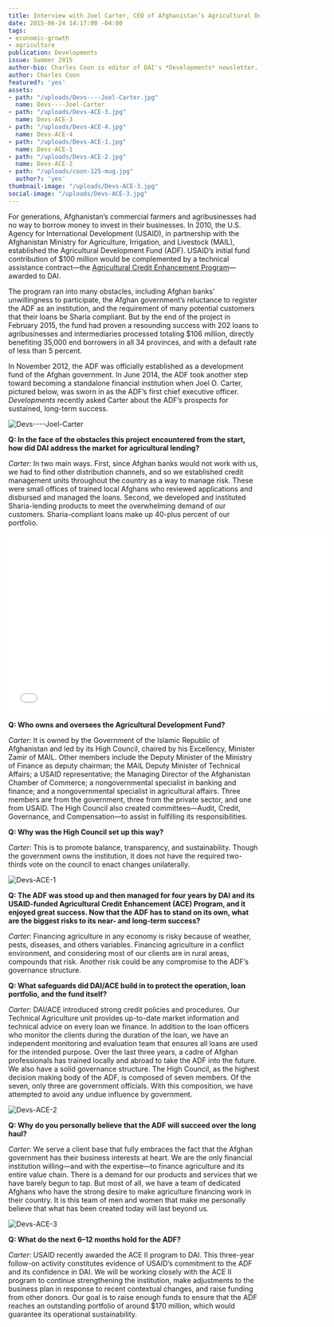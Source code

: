 ```yaml
---
title: Interview with Joel Carter, CEO of Afghanistan’s Agricultural Development Fund
date: 2015-06-24 14:17:00 -04:00
tags:
- economic-growth
- agriculture
publication: Developments
issue: Summer 2015
author-bio: Charles Coon is editor of DAI's *Developments* newsletter.
author: Charles Coon
featured?: 'yes'
assets:
- path: "/uploads/Devs----Joel-Carter.jpg"
  name: Devs----Joel-Carter
- path: "/uploads/Devs-ACE-3.jpg"
  name: Devs-ACE-3
- path: "/uploads/Devs-ACE-4.jpg"
  name: Devs-ACE-4
- path: "/uploads/Devs-ACE-1.jpg"
  name: Devs-ACE-1
- path: "/uploads/Devs-ACE-2.jpg"
  name: Devs-ACE-2
- path: "/uploads/coon-125-mug.jpg"
  author?: 'yes'
thumbnail-image: "/uploads/Devs-ACE-3.jpg"
social-image: "/uploads/Devs-ACE-3.jpg"
---
```


For generations, Afghanistan’s commercial farmers and agribusinesses had no way to borrow money to invest in their businesses. In 2010, the U.S. Agency for International Development (USAID), in partnership with the Afghanistan Ministry for Agriculture, Irrigation, and Livestock (MAIL), established the Agricultural Development Fund (ADF). USAID’s initial fund contribution of $100 million would be complemented by a technical assistance contract—the [Agricultural Credit Enhancement Program](https://www.dai.com/our-work/projects/afghanistan-agricultural-credit-enhancement-program-i-ii-ace)—awarded to DAI.




The program ran into many obstacles, including Afghan banks’ unwillingness to participate, the Afghan government’s reluctance to register the ADF as an institution, and the requirement of many potential customers that their loans be Sharia compliant. But by the end of the project in February 2015, the fund had proven a resounding success with 202 loans to agribusinesses and intermediaries processed totaling $106 million, directly benefiting 35,000 end borrowers in all 34 provinces, and with a default rate of less than 5 percent.

In November 2012, the ADF was officially established as a development fund of the Afghan government. In June 2014, the ADF took another step toward becoming a standalone financial institution when Joel O. Carter, pictured below, was sworn in as the ADF’s first chief executive officer. *Developments* recently asked Carter about the ADF’s prospects for sustained, long-term success.

![Devs----Joel-Carter](/uploads/Devs----Joel-Carter.jpg "Joel O. Carter, CEO of the Afghanistan Agricultural Development Fund.") 

**Q: In the face of the obstacles this project encountered from the start, how did DAI address the market for agricultural lending?**

*Carter*: In two main ways. First, since Afghan banks would not work with us, we had to find other distribution channels, and so we established credit management units throughout the country as a way to manage risk. These were small offices of trained local Afghans who reviewed applications and disbursed and managed the loans. Second, we developed and instituted Sharia-lending products to meet the overwhelming demand of our customers. Sharia-compliant loans make up 40-plus percent of our portfolio.

<iframe allowfullscreen="" frameborder="0" width="640" height="360" mozallowfullscreen="" src="//player.vimeo.com/video/130361148" webkitallowfullscreen="" width="703"></iframe>

**Q: Who owns and oversees the Agricultural Development Fund?**

*Carter*: It is owned by the Government of the Islamic Republic of Afghanistan and led by its High Council, chaired by his Excellency, Minister Zamir of MAIL. Other members include the Deputy Minister of the Ministry of Finance as deputy chairman; the MAIL Deputy Minister of Technical Affairs; a USAID representative; the Managing Director of the Afghanistan Chamber of Commerce; a nongovernmental specialist in banking and finance; and a nongovernmental specialist in agricultural affairs. Three members are from the government, three from the private sector, and one from USAID. The High Council also created committees—Audit, Credit, Governance, and Compensation—to assist in fulfilling its responsibilities.

**Q: Why was the High Council set up this way?**

*Carter*: This is to promote balance, transparency, and sustainability. Though the government owns the institution, it does not have the required two-thirds vote on the council to enact changes unilaterally.

![Devs-ACE-1](/uploads/Devs-ACE-1.jpg "Saffron farming in Herat Province, assisted by ADF financing.") 

**Q: The ADF was stood up and then managed for four years by DAI and its USAID-funded Agricultural Credit Enhancement (ACE) Program, and it enjoyed great success. Now that the ADF has to stand on its own, what are the biggest risks to its near- and long-term success?**

*Carter*: Financing agriculture in any economy is risky because of weather, pests, diseases, and others variables. Financing agriculture in a conflict environment, and considering most of our clients are in rural areas, compounds that risk. Another risk could be any compromise to the ADF’s governance structure.

**Q: What safeguards did DAI/ACE build in to protect the operation, loan portfolio, and the fund itself?**

*Carter*: DAI/ACE introduced strong credit policies and procedures. Our Technical Agriculture unit provides up-to-date market information and technical advice on every loan we finance. In addition to the loan officers who monitor the clients during the duration of the loan, we have an independent monitoring and evaluation team that ensures all loans are used for the intended purpose. Over the last three years, a cadre of Afghan professionals has trained locally and abroad to take the ADF into the future.
We also have a solid governance structure. The High Council, as the highest decision making body of the ADF, is composed of seven members. Of the seven, only three are government officials. With this composition, we have attempted to avoid any undue influence by government.

![Devs-ACE-2](/uploads/Devs-ACE-2.jpg "Wheat threshers sold to farmers on credit from the ADF.") 

**Q: Why do you personally believe that the ADF will succeed over the long haul?**

*Carter*: We serve a client base that fully embraces the fact that the Afghan government has their business interests at heart. We are the only financial institution willing—and with the expertise—to finance agriculture and its entire value chain. There is a demand for our products and services that we have barely begun to tap. But most of all, we have a team of dedicated Afghans who have the strong desire to make agriculture financing work in their country. It is this team of men and women that make me personally believe that what has been created today will last beyond us.

![Devs-ACE-3](/uploads/Devs-ACE-3.jpg "Potato farming in Bamyan Province, assisted by ADF financing.") 

**Q: What do the next 6–12 months hold for the ADF?**

*Carter*:  USAID recently awarded the ACE II program to DAI. This three-year follow-on activity constitutes evidence of USAID’s commitment to the ADF and its confidence in DAI. We will be working closely with the ACE II program to continue strengthening the institution, make adjustments to the business plan in response to recent contextual changes, and raise funding from other donors. Our goal is to raise enough funds to ensure that the ADF reaches an outstanding portfolio of around $170 million, which would guarantee its operational sustainability.
